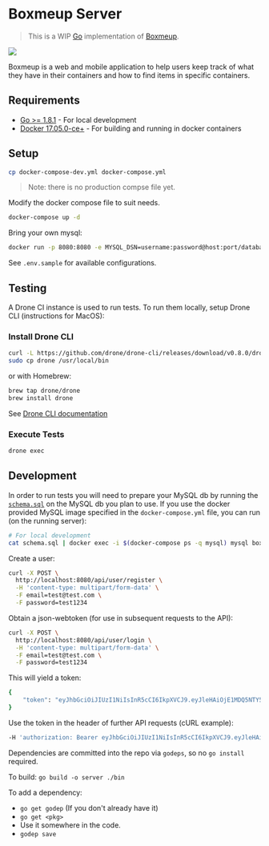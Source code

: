 # Boxmeup Server

> This is a WIP [Go](https://go-lang.org) implementation of [Boxmeup](https://boxmeupapp.com).

![](https://drone.chris-saylor.com/api/badges/cjsaylor/boxmeup-go/status.svg)

Boxmeup is a web and mobile application to help users keep track of what they have in their containers and how to find items in specific containers.

## Requirements

* [Go >= 1.8.1](https://golang.org) - For local development
* [Docker 17.05.0-ce+](https://www.docker.com) - For building and running in docker containers

## Setup

```bash
cp docker-compose-dev.yml docker-compose.yml
```

> Note: there is no production compse file yet.

Modify the docker compose file to suit needs.

```bash
docker-compose up -d
```

Bring your own mysql:
```bash
docker run -p 8080:8080 -e MYSQL_DSN=username:password@host:port/database cjsaylor/boxmeup-go
```

See `.env.sample` for available configurations.

## Testing

A Drone CI instance is used to run tests. To run them locally, setup Drone CLI (instructions for MacOS):

### Install Drone CLI

```bash
curl -L https://github.com/drone/drone-cli/releases/download/v0.8.0/drone_darwin_amd64.tar.gz | tar zx
sudo cp drone /usr/local/bin
```

or with Homebrew:

```bash
brew tap drone/drone
brew install drone
```

See [Drone CLI documentation](http://docs.drone.io/cli-installation/)

### Execute Tests

```bash
drone exec
```

## Development

In order to run tests you will need to prepare your MySQL db by running the [`schema.sql`](./schema.sql) on the MySQL db you plan to use. If you use the docker provided MySQL image specified in the `docker-compose.yml` file, you can run (on the running server):

```bash
# For local development
cat schema.sql | docker exec -i $(docker-compose ps -q mysql) mysql boxmeup -u boxmeup -pboxmeup
```

Create a user:

```bash
curl -X POST \
  http://localhost:8080/api/user/register \
  -H 'content-type: multipart/form-data' \
  -F email=test@test.com \
  -F password=test1234
```

Obtain a json-webtoken (for use in subsequent requests to the API):

```bash
curl -X POST \
  http://localhost:8080/api/user/login \
  -H 'content-type: multipart/form-data' \
  -F email=test@test.com \
  -F password=test1234
```

This will yield a token:

```bash
{
    "token": "eyJhbGciOiJIUzI1NiIsInR5cCI6IkpXVCJ9.eyJleHAiOjE1MDQ5NTY5NjYsImlkIjoxLCJuYmYiOjE1MDQ1MjQ5NjYsInV1aWQiOiI5Yzk1MWIyNi05MGU1LTExZTctOTY0Ny0wMjQyYWMxMjAwMDIifQ.mgumlN4hQ5Wq3lmK1uiO9tAX21UOv7kLx5MYFI9KcdA"
}
```

Use the token in the header of further API requests (cURL example):

```bash
-H 'authorization: Bearer eyJhbGciOiJIUzI1NiIsInR5cCI6IkpXVCJ9.eyJleHAiOjE0OTU1NTI1MzgsImlkIjoyLCJuYmYiOjE0OTUxMjA1MzgsInV1aWQiOiJkMjU1MzY5OC0zYmRjLTExZTctYTU0NC0wODAwMjdkNGZkMjgifQ.ccSUP9AOrBplbwBs6e8dpTpePXHLipBSHvnYL1gFalw'
```

Dependencies are committed into the repo via `godeps`, so no `go install` required.

To build: `go build -o server ./bin`

To add a dependency:

* `go get godep` (If you don't already have it)
* `go get <pkg>`
* Use it somewhere in the code.
* `godep save`